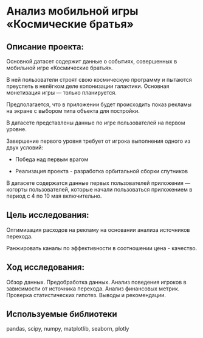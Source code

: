 # Анализ мобильной игры «Космические братья»
## Описание проекта:

Основной датасет содержит данные о событиях, совершенных в мобильной игре «Космические братья».

В ней пользователи строят свою космическую программу и пытаются преуспеть в нелёгком деле колонизации галактики. Основная монетизация игры — только планируется.

Предполагается, что в приложении будет происходить показ рекламы на экране с выбором типа объекта для постройки.

В датасете представлены данные по игре пользователей на первом уровне.

Завершение первого уровня требует от игрока выполнения одного из двух условий:

- Победа над первым врагом

- Реализация проекта - разработка орбитальной сборки спутников

В датасете содержатся данные первых пользователей приложения — когорты пользователей, которые начали пользоваться приложением в период с 4 по 10 мая включительно.

## Цель исследования:

Оптимизация расходов на рекламу на основании анализа источников перехода.

Ранжировать каналы по эффективности в соотношении цена - качество.

## Ход исследования:

Обзор данных.
Предобработка данных.
Анализ поведения игроков в зависимости от источника перехода.
Анализ финансовых метрик.
Проверка статистических гипотез.
Выводы и рекомендации.

## Используемые библиотеки
pandas, scipy, numpy, matplotlib, seaborn, plotly
